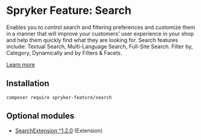 # Spryker Feature: Search

Enables you to control search and filtering preferences and customize them in a manner that will improve your customers' user experience in your shop and help them quickly find what they are looking for. Search features include: Textual Search, Multi-Language Search, Full-Site Search. Filter by, Category, Dynamically and by Filters & Facets.

[Learn more](https://docs.spryker.com/docs/pbc/all/search/202307.0/base-shop/search-feature-overview/search-feature-overview.html)

## Installation

```
composer require spryker-feature/search
```

## Optional modules
- [SearchExtension ^1.2.0](https://github.com/spryker/search-extension) (Extension)
